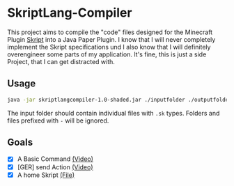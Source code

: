 # SkriptLang-Compiler
This project aims to compile the "code" files designed for the Minecraft Plugin [Skript](https://github.com/SkriptLang/Skript) into a Java Paper Plugin. I know that I will never completely implement the Skript specifications und I also know that I will definitely overengineer some parts of my application. It's fine, this is just a side Project, that I can get distracted with.

## Usage

```bash
java -jar skriptlangcompiler-1.0-shaded.jar ./inputfolder ./outputfolder
```
The input folder should contain individual files with `.sk` types. Folders and files prefixed with `-` will be ignored.

## Goals

- [x] A Basic Command [(Video)](https://www.youtube.com/watch?v=AN8O2bTZH-c)
- [x] [GER] send Action [(Video)](https://www.youtube.com/watch?v=GCJUH8O5lJ8)
- [x] A home Skript [(File)](https://github.com/orlandonetto/server_sudomudo/blob/master/plugins/Skript/scripts/-homes.sk)
